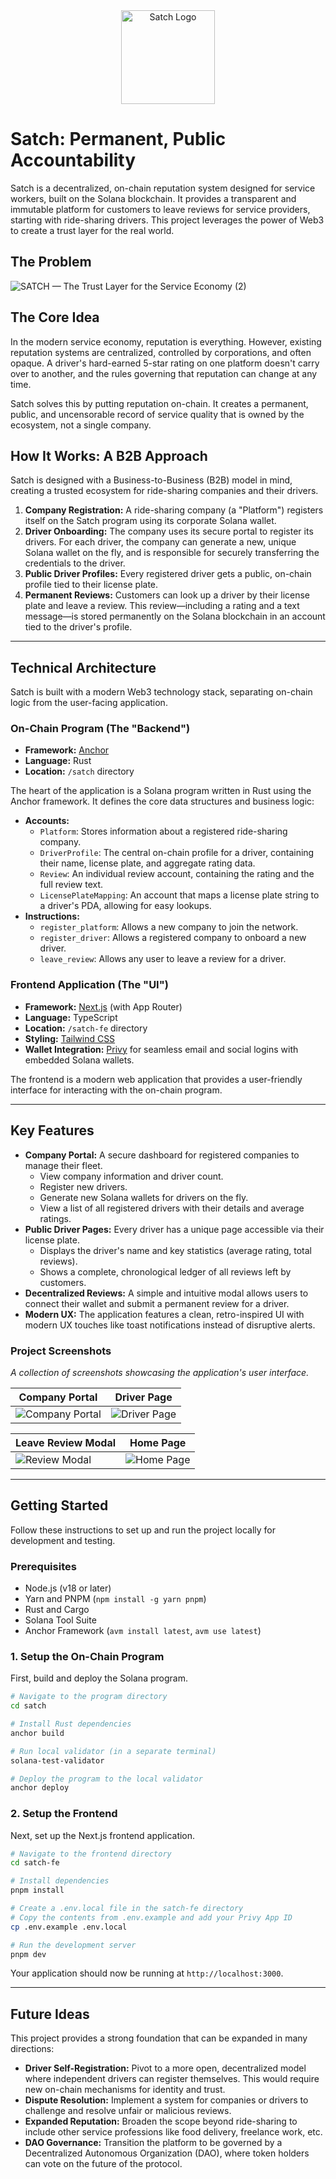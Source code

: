 <div align="center">
  <img src="https://github.com/user-attachments/assets/2c61d190-a31a-4204-8e67-b9b97b10013d" alt="Satch Logo" width="150">
</div>

# Satch: Permanent, Public Accountability

Satch is a decentralized, on-chain reputation system designed for service workers, built on the Solana blockchain. It provides a transparent and immutable platform for customers to leave reviews for service providers, starting with ride-sharing drivers. This project leverages the power of Web3 to create a trust layer for the real world.

## The Problem
![SATCH — The Trust Layer for the Service Economy  (2)](https://github.com/user-attachments/assets/1e0a3fa1-f285-4d89-a45b-e95dcd8ba514)

## The Core Idea

In the modern service economy, reputation is everything. However, existing reputation systems are centralized, controlled by corporations, and often opaque. A driver's hard-earned 5-star rating on one platform doesn't carry over to another, and the rules governing that reputation can change at any time.

Satch solves this by putting reputation on-chain. It creates a permanent, public, and uncensorable record of service quality that is owned by the ecosystem, not a single company.

## How It Works: A B2B Approach

Satch is designed with a Business-to-Business (B2B) model in mind, creating a trusted ecosystem for ride-sharing companies and their drivers.

1.  **Company Registration:** A ride-sharing company (a "Platform") registers itself on the Satch program using its corporate Solana wallet.
2.  **Driver Onboarding:** The company uses its secure portal to register its drivers. For each driver, the company can generate a new, unique Solana wallet on the fly, and is responsible for securely transferring the credentials to the driver.
3.  **Public Driver Profiles:** Every registered driver gets a public, on-chain profile tied to their license plate.
4.  **Permanent Reviews:** Customers can look up a driver by their license plate and leave a review. This review—including a rating and a text message—is stored permanently on the Solana blockchain in an account tied to the driver's profile.

---

## Technical Architecture

Satch is built with a modern Web3 technology stack, separating on-chain logic from the user-facing application.

### On-Chain Program (The "Backend")

*   **Framework:** [Anchor](https://www.anchor-lang.com/)
*   **Language:** Rust
*   **Location:** `/satch` directory

The heart of the application is a Solana program written in Rust using the Anchor framework. It defines the core data structures and business logic:

*   **Accounts:**
    *   `Platform`: Stores information about a registered ride-sharing company.
    *   `DriverProfile`: The central on-chain profile for a driver, containing their name, license plate, and aggregate rating data.
    *   `Review`: An individual review account, containing the rating and the full review text.
    *   `LicensePlateMapping`: An account that maps a license plate string to a driver's PDA, allowing for easy lookups.
*   **Instructions:**
    *   `register_platform`: Allows a new company to join the network.
    *   `register_driver`: Allows a registered company to onboard a new driver.
    *   `leave_review`: Allows any user to leave a review for a driver.

### Frontend Application (The "UI")

*   **Framework:** [Next.js](https://nextjs.org/) (with App Router)
*   **Language:** TypeScript
*   **Location:** `/satch-fe` directory
*   **Styling:** [Tailwind CSS](https://tailwindcss.com/)
*   **Wallet Integration:** [Privy](https://www.privy.io/) for seamless email and social logins with embedded Solana wallets.

The frontend is a modern web application that provides a user-friendly interface for interacting with the on-chain program.

---

## Key Features

*   **Company Portal:** A secure dashboard for registered companies to manage their fleet.
    *   View company information and driver count.
    *   Register new drivers.
    *   Generate new Solana wallets for drivers on the fly.
    *   View a list of all registered drivers with their details and average ratings.
*   **Public Driver Pages:** Every driver has a unique page accessible via their license plate.
    *   Displays the driver's name and key statistics (average rating, total reviews).
    *   Shows a complete, chronological ledger of all reviews left by customers.
*   **Decentralized Reviews:** A simple and intuitive modal allows users to connect their wallet and submit a permanent review for a driver.
*   **Modern UX:** The application features a clean, retro-inspired UI with modern UX touches like toast notifications instead of disruptive alerts.

### Project Screenshots
*A collection of screenshots showcasing the application's user interface.*

| Company Portal                               | Driver Page                                |
| -------------------------------------------- | ------------------------------------------ |
| ![Company Portal](https://github.com/user-attachments/assets/60401aa3-89ad-4380-83c2-4921c34888ef) | ![Driver Page](https://github.com/user-attachments/assets/0ca8e5bf-91a8-4c2e-80d3-51ac3ec2406b) |

| Leave Review Modal                             | Home Page                             |
| ---------------------------------------------- | ------------------------------------------------ |
| ![Review Modal](https://github.com/user-attachments/assets/3807e5d4-fefd-4357-878c-e6a7a4c99a45)     | ![Home Page](https://github.com/user-attachments/assets/1c6498b6-f827-49ca-8902-fda01b824b81)     |

---

## Getting Started

Follow these instructions to set up and run the project locally for development and testing.

### Prerequisites

*   Node.js (v18 or later)
*   Yarn and PNPM (`npm install -g yarn pnpm`)
*   Rust and Cargo
*   Solana Tool Suite
*   Anchor Framework (`avm install latest`, `avm use latest`)

### 1. Setup the On-Chain Program

First, build and deploy the Solana program.

```bash
# Navigate to the program directory
cd satch

# Install Rust dependencies
anchor build

# Run local validator (in a separate terminal)
solana-test-validator

# Deploy the program to the local validator
anchor deploy
```

### 2. Setup the Frontend

Next, set up the Next.js frontend application.

```bash
# Navigate to the frontend directory
cd satch-fe

# Install dependencies
pnpm install

# Create a .env.local file in the satch-fe directory
# Copy the contents from .env.example and add your Privy App ID
cp .env.example .env.local

# Run the development server
pnpm dev
```

Your application should now be running at `http://localhost:3000`.

---

## Future Ideas

This project provides a strong foundation that can be expanded in many directions:

*   **Driver Self-Registration:** Pivot to a more open, decentralized model where independent drivers can register themselves. This would require new on-chain mechanisms for identity and trust.
*   **Dispute Resolution:** Implement a system for companies or drivers to challenge and resolve unfair or malicious reviews.
*   **Expanded Reputation:** Broaden the scope beyond ride-sharing to include other service professions like food delivery, freelance work, etc.
*   **DAO Governance:** Transition the platform to be governed by a Decentralized Autonomous Organization (DAO), where token holders can vote on the future of the protocol.
